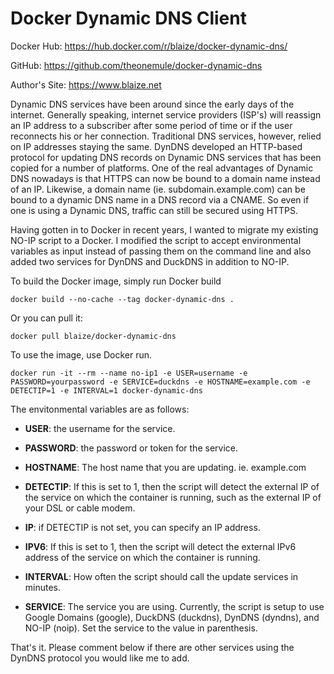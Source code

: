 Docker Dynamic DNS Client
=====

Docker Hub: https://hub.docker.com/r/blaize/docker-dynamic-dns/

GitHub: https://github.com/theonemule/docker-dynamic-dns

Author's Site: https://www.blaize.net

Dynamic DNS services have been around since the early days of the internet. Generally speaking, internet service providers (ISP's) will reassign an IP address to a subscriber after some period of time or if the user reconnects his or her connection. Traditional DNS services, however, relied on IP addresses staying the same. DynDNS developed an HTTP-based protocol for updating DNS records on Dynamic DNS services that has been copied for a number of platforms.  One of the real advantages of Dynamic DNS nowadays is that HTTPS can now be bound to a domain name instead of an IP. Likewise, a domain name (ie. subdomain.example.com) can be bound to a dynamic DNS name in a DNS record via a CNAME. So even if one is using a Dynamic DNS, traffic can still be secured using HTTPS.

Having gotten in to Docker in recent years, I wanted to migrate my existing NO-IP script to a Docker. I modified the script to accept environmental variables as input instead of passing them on the command line and also added two services for DynDNS and DuckDNS in addition to NO-IP.

To build the Docker image, simply run Docker build

```
docker build --no-cache --tag docker-dynamic-dns .
```

Or you can pull it:

```
docker pull blaize/docker-dynamic-dns
```

To use the image, use Docker run.

```
docker run -it --rm --name no-ip1 -e USER=username -e PASSWORD=yourpassword -e SERVICE=duckdns -e HOSTNAME=example.com -e DETECTIP=1 -e INTERVAL=1 docker-dynamic-dns
```

The envitonmental variables are as follows:

* **USER**: the username for the service.

* **PASSWORD**: the password or token for the service.

* **HOSTNAME**: The host name that you are updating. ie. example.com

* **DETECTIP**: If this is set to 1, then the script will detect the external IP of the service on which the container is running, such as the external IP of your DSL or cable modem.

* **IP**: if DETECTIP is not set, you can specify an IP address.

* **IPV6**: If this is set to 1, then the script will detect the external IPv6 address of the service on which the container is running.

* **INTERVAL**: How often the script should call the update services in minutes.

* **SERVICE**: The service you are using. Currently, the script is setup to use Google Domains (google), DuckDNS (duckdns), DynDNS (dyndns), and NO-IP (noip). Set the service to the value in parenthesis.

 That's it. Please comment below if there are other services using the DynDNS protocol you would like me to add.
